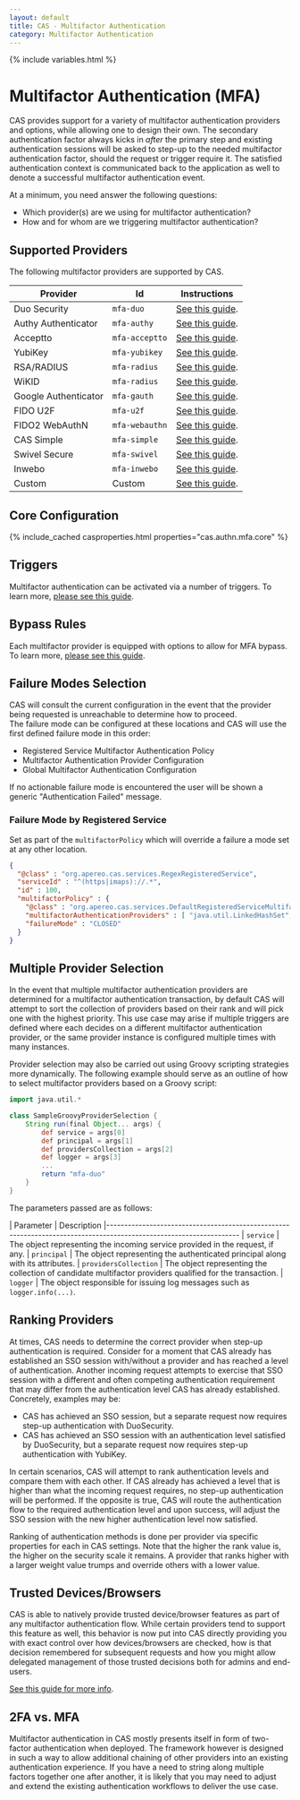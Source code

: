 ```yaml
---
layout: default
title: CAS - Multifactor Authentication
category: Multifactor Authentication
---
```


{% include variables.html %}

# Multifactor Authentication (MFA)

CAS provides support for a variety of multifactor authentication providers and 
options, while allowing one to design their own. The secondary authentication 
factor always kicks in *after* the primary step and existing authentication 
sessions will be asked to step-up to the needed multifactor authentication 
factor, should the request or trigger require it. The satisfied authentication 
context is communicated back to the application as well to denote a successful 
multifactor authentication event.

At a minimum, you need answer the following questions:

- Which provider(s) are we using for multifactor authentication?
- How and for whom are we triggering multifactor authentication?

## Supported Providers

The following multifactor providers are supported by CAS.

| Provider              | Id              | Instructions
|-----------------------|-----------------|----------------------------------------------------------
| Duo Security          | `mfa-duo`       | [See this guide](DuoSecurity-Authentication.html).
| Authy Authenticator   | `mfa-authy`     | [See this guide](AuthyAuthenticator-Authentication.html).
| Acceptto              | `mfa-acceptto`  | [See this guide](Acceptto-Authentication.html).
| YubiKey               | `mfa-yubikey`   | [See this guide](YubiKey-Authentication.html).
| RSA/RADIUS            | `mfa-radius`    | [See this guide](RADIUS-Authentication.html).
| WiKID                 | `mfa-radius`    | [See this guide](RADIUS-Authentication.html).
| Google Authenticator  | `mfa-gauth`     | [See this guide](GoogleAuthenticator-Authentication.html).
| FIDO U2F              | `mfa-u2f`       | [See this guide](FIDO-U2F-Authentication.html).
| FIDO2 WebAuthN        | `mfa-webauthn`  | [See this guide](FIDO2-WebAuthn-Authentication.html).
| CAS Simple            | `mfa-simple`    | [See this guide](Simple-Multifactor-Authentication.html).
| Swivel Secure         | `mfa-swivel`    | [See this guide](SwivelSecure-Authentication.html).
| Inwebo                | `mfa-inwebo`    | [See this guide](Inwebo-Authentication.html).
| Custom                | Custom          | [See this guide](../mfa/Custom-MFA-Authentication.html).
  
## Core Configuration

{% include_cached casproperties.html properties="cas.authn.mfa.core" %}

## Triggers

Multifactor authentication can be activated via a number of triggers.
To learn more, [please see this guide](Configuring-Multifactor-Authentication-Triggers.html).

## Bypass Rules

Each multifactor provider is equipped with options to allow for MFA 
bypass. To learn more, [please see this guide](../mfa/Configuring-Multifactor-Authentication-Bypass.html).

## Failure Modes Selection

CAS will consult the current configuration in the event that the provider 
being requested is unreachable to determine how to proceed.  
The failure mode can be configured at these locations and CAS will use the first defined failure mode in this order:

- Registered Service Multifactor Authentication Policy
- Multifactor Authentication Provider Configuration
- Global Multifactor Authentication Configuration  

If no actionable failure mode is encountered the user will be shown a generic "Authentication Failed" message.

### Failure Mode by Registered Service

Set as part of the `multifactorPolicy` which will override a failure a mode set at any other location.

```json
{
  "@class" : "org.apereo.cas.services.RegexRegisteredService",
  "serviceId" : "^(https|imaps)://.*",
  "id" : 100,
  "multifactorPolicy" : {
    "@class" : "org.apereo.cas.services.DefaultRegisteredServiceMultifactorPolicy",
    "multifactorAuthenticationProviders" : [ "java.util.LinkedHashSet", [ "mfa-duo" ] ],
    "failureMode" : "CLOSED"
  }
}
```


## Multiple Provider Selection

In the event that multiple multifactor authentication providers are determined for a 
multifactor authentication transaction, by default CAS will attempt to sort the 
collection of providers based on their rank and will pick one with the highest 
priority. This use case may arise if multiple triggers are defined where each 
decides on a different multifactor authentication provider, or the same 
provider instance is configured multiple times with many instances.

Provider selection may also be carried out using Groovy scripting strategies more dynamically. 
The following example should serve as an outline of how to select multifactor providers based on a Groovy script:

```groovy
import java.util.*

class SampleGroovyProviderSelection {
    String run(final Object... args) {
        def service = args[0]
        def principal = args[1]
        def providersCollection = args[2]
        def logger = args[3]
        ...
        return "mfa-duo"
    }
}
```

The parameters passed are as follows:

| Parameter             | Description
|-------------------------------------------------------------------------------------------------------------------
| `service`             | The object representing the incoming service provided in the request, if any.
| `principal`           | The object representing the authenticated principal along with its attributes.
| `providersCollection` | The object representing the collection of candidate multifactor providers qualified for the transaction.
| `logger`              | The object responsible for issuing log messages such as `logger.info(...)`.


## Ranking Providers

At times, CAS needs to determine the correct provider when step-up authentication is required. Consider for a moment that CAS
already has established an SSO session with/without a provider and has reached a level of authentication. Another incoming
request attempts to exercise that SSO session with a different and often competing authentication requirement that may differ
from the authentication level CAS has already established. Concretely, examples may be:

- CAS has achieved an SSO session, but a separate request now requires step-up authentication with DuoSecurity.
- CAS has achieved an SSO session with an authentication level satisfied by DuoSecurity, but a separate request now requires step-up authentication with YubiKey.

In certain scenarios, CAS will attempt to rank authentication levels and compare them with each other. If CAS already has achieved a level
that is higher than what the incoming request requires, no step-up authentication will be performed. If the opposite is true, CAS will
route the authentication flow to the required authentication level and upon success, will adjust the SSO session with the new higher
authentication level now satisfied.

Ranking of authentication methods is done per provider via specific properties for each in CAS settings. Note that
the higher the rank value is, the higher on the security scale it remains. A provider that ranks higher with a larger weight value trumps
and override others with a lower value.


## Trusted Devices/Browsers

CAS is able to natively provide trusted device/browser features as part of 
any multifactor authentication flow. While certain providers tend to 
support this feature as well, this behavior is now put into 
CAS directly providing you with exact control over how devices/browsers are checked, 
how is that decision remembered for subsequent requests and how you might allow 
delegated management of those trusted decisions both for admins and end-users.

[See this guide for more info](Multifactor-TrustedDevice-Authentication.html).

## 2FA vs. MFA

Multifactor authentication in CAS mostly presents itself in form of two-factor 
authentication when deployed. The framework however is designed in such a way to allow additional chaining of other 
providers into an existing authentication experience. If you have a need 
to string along multiple factors together one after another, it is likely 
that you may need to adjust and extend the existing authentication workflows to deliver the use case.

